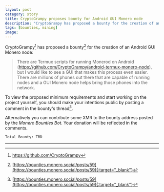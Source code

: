 ```yaml
---
layout: post
category: story
title: CryptoGrampy proposes bounty for Android GUI Monero node
description: "CryptoGrampy has proposed a bounty for the creation of an Android GUI Monero node."
tags: [bounties, mining]
image: 
---
```


CryptoGrampy[^1] has proposed a bounty[^2] for the creation of an Android GUI Monero node:

> There are Termux scripts for running Monerod on Android (https://github.com/CryptoGrampy/android-termux-monero-node), but I would like to see a GUI that makes this process even easier. There are millions of phones out there that are capable of running nodes and a GUI Monero node helps bring those phones into the network. 

To view the proposed minimum requirements and start working on the project yourself, you should make your intentions public by posting a comment in the bounty's thread[^2].

Alternatively you can contribute some XMR to the bounty address posted by the *Monero Bounties Bot*. Your donation will be reflected in the comments.


```
Total Bounty: TBD
```

---

[^1]: https://github.com/CryptoGrampy
[^2]: [https://bounties.monero.social/posts/59](https://bounties.monero.social/posts/59){:target="_blank"}
